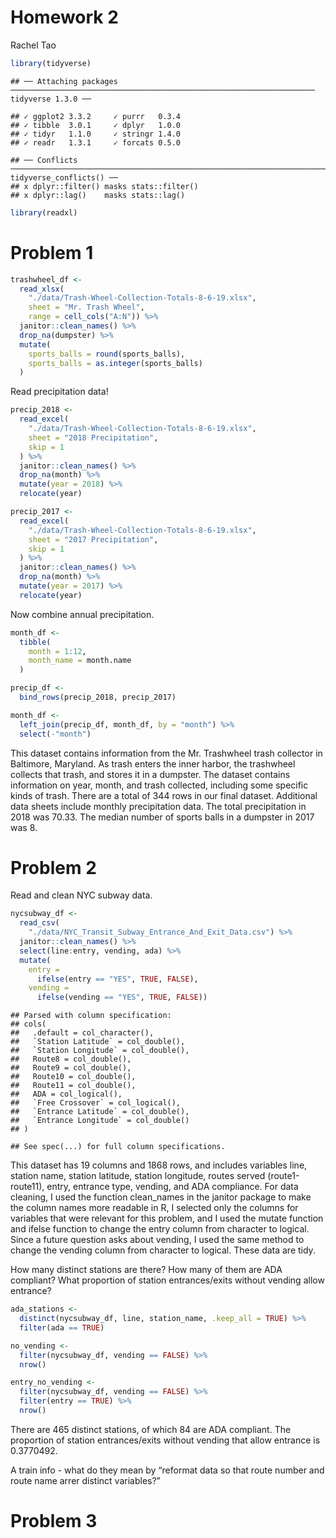 Homework 2
================
Rachel Tao

``` r
library(tidyverse)
```

    ## ── Attaching packages ──────────────────────────────────────────────────────────────────── tidyverse 1.3.0 ──

    ## ✓ ggplot2 3.3.2     ✓ purrr   0.3.4
    ## ✓ tibble  3.0.1     ✓ dplyr   1.0.0
    ## ✓ tidyr   1.1.0     ✓ stringr 1.4.0
    ## ✓ readr   1.3.1     ✓ forcats 0.5.0

    ## ── Conflicts ─────────────────────────────────────────────────────────────────────── tidyverse_conflicts() ──
    ## x dplyr::filter() masks stats::filter()
    ## x dplyr::lag()    masks stats::lag()

``` r
library(readxl)
```

# Problem 1

``` r
trashwheel_df <- 
  read_xlsx(
    "./data/Trash-Wheel-Collection-Totals-8-6-19.xlsx",
    sheet = "Mr. Trash Wheel",
    range = cell_cols("A:N")) %>% 
  janitor::clean_names() %>% 
  drop_na(dumpster) %>% 
  mutate(
    sports_balls = round(sports_balls),
    sports_balls = as.integer(sports_balls)
  )
```

Read precipitation data\!

``` r
precip_2018 <- 
  read_excel(
    "./data/Trash-Wheel-Collection-Totals-8-6-19.xlsx",
    sheet = "2018 Precipitation",
    skip = 1
  ) %>% 
  janitor::clean_names() %>% 
  drop_na(month) %>% 
  mutate(year = 2018) %>% 
  relocate(year)

precip_2017 <- 
  read_excel(
    "./data/Trash-Wheel-Collection-Totals-8-6-19.xlsx",
    sheet = "2017 Precipitation",
    skip = 1
  ) %>% 
  janitor::clean_names() %>% 
  drop_na(month) %>% 
  mutate(year = 2017) %>% 
  relocate(year)
```

Now combine annual precipitation.

``` r
month_df <- 
  tibble(
    month = 1:12,
    month_name = month.name
  )

precip_df <- 
  bind_rows(precip_2018, precip_2017) 

month_df <- 
  left_join(precip_df, month_df, by = "month") %>% 
  select(-"month")
```

This dataset contains information from the Mr. Trashwheel trash
collector in Baltimore, Maryland. As trash enters the inner harbor, the
trashwheel collects that trash, and stores it in a dumpster. The dataset
contains information on year, month, and trash collected, including some
specific kinds of trash. There are a total of 344 rows in our final
dataset. Additional data sheets include monthly precipitation data. The
total precipitation in 2018 was 70.33. The median number of sports balls
in a dumpster in 2017 was 8.

# Problem 2

Read and clean NYC subway data.

``` r
nycsubway_df <- 
  read_csv(
    "./data/NYC_Transit_Subway_Entrance_And_Exit_Data.csv") %>% 
  janitor::clean_names() %>% 
  select(line:entry, vending, ada) %>% 
  mutate(
    entry = 
      ifelse(entry == "YES", TRUE, FALSE),
    vending = 
      ifelse(vending == "YES", TRUE, FALSE))
```

    ## Parsed with column specification:
    ## cols(
    ##   .default = col_character(),
    ##   `Station Latitude` = col_double(),
    ##   `Station Longitude` = col_double(),
    ##   Route8 = col_double(),
    ##   Route9 = col_double(),
    ##   Route10 = col_double(),
    ##   Route11 = col_double(),
    ##   ADA = col_logical(),
    ##   `Free Crossover` = col_logical(),
    ##   `Entrance Latitude` = col_double(),
    ##   `Entrance Longitude` = col_double()
    ## )

    ## See spec(...) for full column specifications.

This dataset has 19 columns and 1868 rows, and includes variables line,
station name, station latitude, station longitude, routes served
(route1-route11), entry, entrance type, vending, and ADA compliance. For
data cleaning, I used the function clean\_names in the janitor package
to make the column names more readable in R, I selected only the columns
for variables that were relevant for this problem, and I used the mutate
function and ifelse function to change the entry column from character
to logical. Since a future question asks about vending, I used the same
method to change the vending column from character to logical. These
data are tidy.

How many distinct stations are there? How many of them are ADA
compliant? What proportion of station entrances/exits without vending
allow entrance?

``` r
ada_stations <- 
  distinct(nycsubway_df, line, station_name, .keep_all = TRUE) %>% 
  filter(ada == TRUE)

no_vending <- 
  filter(nycsubway_df, vending == FALSE) %>% 
  nrow()

entry_no_vending <- 
  filter(nycsubway_df, vending == FALSE) %>% 
  filter(entry == TRUE) %>% 
  nrow()
```

There are 465 distinct stations, of which 84 are ADA compliant. The
proportion of station entrances/exits without vending that allow
entrance is 0.3770492.

A train info - what do they mean by “reformat data so that route number
and route name arrer distinct variables?”

# Problem 3
